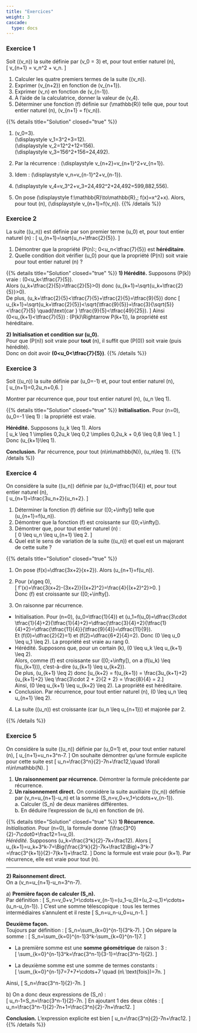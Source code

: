 ```yaml
---
title: "Exercices"
weight: 3
cascade:
  type: docs
---
```


### Exercice 1

Soit \((v_n)\) la suite définie par \(v_0 = 3\) et, pour tout entier naturel \(n\),  
\[
v_{n+1} = v_n^2 + v_n.
\]

1. Calculer les quatre premiers termes de la suite \((v_n)\).  
2. Exprimer \(v_{n+2}\) en fonction de \(v_{n+1}\).  
3. Exprimer \(v_n\) en fonction de \(v_{n-1}\).  
4. À l’aide de la calculatrice, donner la valeur de \(v_4\).  
5. Déterminer une fonction \(f\) définie sur \(\mathbb{R}\) telle que, pour tout entier naturel \(n\), \(v_{n+1} = f(v_n)\).

{{% details title="Solution" closed="true" %}}
1. \(v_0=3\).  
\(\displaystyle v_1=3^2+3=12\).  
\(\displaystyle v_2=12^2+12=156\).  
\(\displaystyle v_3=156^2+156=24\,492\).  

2. Par la récurrence : \(\displaystyle v_{n+2}=v_{n+1}^2+v_{n+1}\).

3. Idem : \(\displaystyle v_n=v_{n-1}^2+v_{n-1}\).

4. \(\displaystyle v_4=v_3^2+v_3=24\,492^2+24\,492=599\,882\,556\).

5. On pose \(\displaystyle f:\mathbb{R}\to\mathbb{R},\; f(x)=x^2+x\). Alors, pour tout \(n\), \(\displaystyle v_{n+1}=f(v_n)\).
{{% /details %}}

### Exercice 2

La suite \((u_n)\) est définie par son premier terme \(u_0\) et, pour tout entier naturel \(n\) :
\[
u_{n+1}=\sqrt{u_n+\tfrac{2}{5}}.
\]

1. Démontrer que la propriété \(P(n):\; 0<u_n<\tfrac{7}{5}\) est **héréditaire**.  
2. Quelle condition doit vérifier \(u_0\) pour que la propriété \(P(n)\) soit vraie pour tout entier naturel \(n\) ?

{{% details title="Solution" closed="true" %}}
**1) Hérédité.** Supposons \(P(k)\) vraie : \(0<u_k<\tfrac{7}{5}\).  
Alors \(u_k+\tfrac{2}{5}>\tfrac{2}{5}>0\) donc \(u_{k+1}=\sqrt{u_k+\tfrac{2}{5}}>0\).  
De plus, \(u_k+\tfrac{2}{5}<\tfrac{7}{5}+\tfrac{2}{5}=\tfrac{9}{5}\) donc
\[
u_{k+1}=\sqrt{u_k+\tfrac{2}{5}}<\sqrt{\tfrac{9}{5}}=\frac{3}{\sqrt{5}}<\frac{7}{5}
\quad(\text{car } \tfrac{9}{5}<\tfrac{49}{25}).
\]
Ainsi \(0<u_{k+1}<\tfrac{7}{5}\) : \(P(k)\Rightarrow P(k+1)\), la propriété est héréditaire.

**2) Initialisation et condition sur \(u_0\).**  
Pour que \(P(n)\) soit vraie pour **tout** \(n\), il suffit que \(P(0)\) soit vraie (puis hérédité).  
Donc on doit avoir **\(0<u_0<\tfrac{7}{5}\)**.
{{% /details %}}


### Exercice 3

Soit \((u_n)\) la suite définie par \(u_0=-1\) et, pour tout entier naturel \(n\),  
\[
u_{n+1}=0,2u_n+0,6.
\]

Montrer par récurrence que, pour tout entier naturel \(n\), \(u_n \leq 1\).

{{% details title="Solution" closed="true" %}}
**Initialisation.** Pour \(n=0\), \(u_0=-1 \leq 1\) : la propriété est vraie.  

**Hérédité.** Supposons \(u_k \leq 1\). Alors  
\[
u_k \leq 1 \implies 0,2u_k \leq 0,2 \implies 0,2u_k + 0,6 \leq 0,8 \leq 1.
\]  
Donc \(u_{k+1}\leq 1\).  

**Conclusion.** Par récurrence, pour tout \(n\in\mathbb{N}\), \(u_n\leq 1\).
{{% /details %}}

### Exercice 4

On considère la suite \((u_n)\) définie par \(u_0=\tfrac{1}{4}\) et, pour tout entier naturel \(n\),  
\[
u_{n+1}=\frac{3u_n+2}{u_n+2}.
\]

1. Déterminer la fonction \(f\) définie sur \([0;+\infty[\) telle que \(u_{n+1}=f(u_n)\).  
2. Démontrer que la fonction \(f\) est croissante sur \([0;+\infty[\).  
3. Démontrer que, pour tout entier naturel \(n\) :  
   \[
   0 \leq u_n \leq u_{n+1} \leq 2.
   \]
4. Quel est le sens de variation de la suite \((u_n)\) et quel est un majorant de cette suite ?

{{% details title="Solution" closed="true" %}}
1. On pose \(f(x)=\dfrac{3x+2}{x+2}\). Alors \(u_{n+1}=f(u_n)\).  

2. Pour \(x\geq 0\),  
\[
f'(x)=\frac{3(x+2)-(3x+2)}{(x+2)^2}=\frac{4}{(x+2)^2}>0.
\]  
Donc \(f\) est croissante sur \([0;+\infty[\).  

1. On raisonne par récurrence.  
- Initialisation. Pour \(n=0\), \(u_0=\tfrac{1}{4}\) et \(u_1=f(u_0)=\dfrac{3\cdot \tfrac{1}{4}+2}{\tfrac{1}{4}+2}=\dfrac{\tfrac{3}{4}+2}{\tfrac{1}{4}+2}=\dfrac{\tfrac{11}{4}}{\tfrac{9}{4}}=\dfrac{11}{9}\).  
Et \(f(0)=\dfrac{2}{2}=1\) et \(f(2)=\dfrac{6+2}{4}=2\).
Donc \(0 \leq u_0 \leq u_1 \leq 2\). La propriété est vraie au rang 0.
- Hérédité. Supposons que, pour un certain \(k\), \(0 \leq u_k \leq u_{k+1} \leq 2\).  
Alors, comme \(f\) est croissante sur \([0;+\infty[\), on a \(f(u_k) \leq f(u_{k+1})\), c’est-à-dire \(u_{k+1} \leq u_{k+2}\).  
De plus, \(u_{k+1} \leq 2\) donc
\[u_{k+2} = f(u_{k+1}) = \frac{3u_{k+1}+2}{u_{k+1}+2} \leq \frac{3\cdot 2 + 2}{2 + 2} = \frac{8}{4} = 2.\]  
Ainsi, \(0 \leq u_{k+1} \leq u_{k+2} \leq 2\). La propriété est héréditaire.
- Conclusion. Par récurrence, pour tout entier naturel \(n\), \(0 \leq u_n \leq u_{n+1} \leq 2\).

4. La suite \((u_n)\) est croissante (car \(u_n \leq u_{n+1}\)) et majorée par 2.

{{% /details %}}


### Exercice 5

On considère la suite \((u_n)\) définie par \(u_0=1\) et, pour tout entier naturel \(n\),
\[
u_{n+1}=u_n+3^n-7.
\]
On souhaite démontrer qu’une formule explicite pour cette suite est
\[
u_n=\frac{3^n}{2}-7n+\frac12,\quad \forall n\in\mathbb{N}.
\]

1. **Un raisonnement par récurrence.** Démontrer la formule précédente par récurrence.  
2. **Un raisonnement direct.** On considère la suite auxiliaire \((v_n)\) définie par \(v_n=u_{n+1}-u_n\) et la somme \(S_n=v_0+v_1+\cdots+v_{n-1}\).  
   a. Calculer \(S_n\) de deux manières différentes.  
   b. En déduire l’expression de \(u_n\) en fonction de \(n\).

{{% details title="Solution" closed="true" %}}
**1) Récurrence.**  
*Initialisation.* Pour \(n=0\), la formule donne \(\frac{3^0}{2}-7\cdot0+\frac12=1=u_0\).  
*Hérédité.* Supposons \(u_k=\frac{3^k}{2}-7k+\frac12\). Alors
\[
u_{k+1}=u_k+3^k-7=\Big(\frac{3^k}{2}-7k+\frac12\Big)+3^k-7
=\frac{3^{k+1}}{2}-7(k+1)+\frac12.
\]
Donc la formule est vraie pour \(k+1\). Par récurrence, elle est vraie pour tout \(n\).

---

**2) Raisonnement direct.**  
On a \(v_n=u_{n+1}-u_n=3^n-7\).  

a) **Première façon de calculer \(S_n\).**  
Par définition :
\[
S_n=v_0+v_1+\cdots+v_{n-1}=(u_1-u_0)+(u_2-u_1)+\cdots+(u_n-u_{n-1}).
\]
C’est une somme télescopique : tous les termes intermédiaires s’annulent et il reste
\[
S_n=u_n-u_0=u_n-1.
\]

**Deuxième façon.**  
Toujours par définition :
\[
S_n=\sum_{k=0}^{n-1}(3^k-7).
\]
On sépare la somme :
\[
S_n=\sum_{k=0}^{n-1}3^k-\sum_{k=0}^{n-1}7.
\]

- La première somme est une **somme géométrique** de raison 3 :  
\[
\sum_{k=0}^{n-1}3^k=\frac{3^n-1}{3-1}=\frac{3^n-1}{2}.
\]

- La deuxième somme est une somme de termes constants :  
\[
\sum_{k=0}^{n-1}7=7+7+\cdots+7 \quad (n\ \text{fois})=7n.
\]

Ainsi,
\[
S_n=\frac{3^n-1}{2}-7n.
\]

b) On a donc deux expressions de \(S_n\) :  
\[
u_n-1=S_n=\frac{3^n-1}{2}-7n.
\]
En ajoutant 1 des deux côtés :
\[
u_n=\frac{3^n-1}{2}-7n+1=\frac{3^n}{2}-7n+\frac12.
\]

**Conclusion.** L’expression explicite est bien
\[
u_n=\frac{3^n}{2}-7n+\frac12.
\]
{{% /details %}}